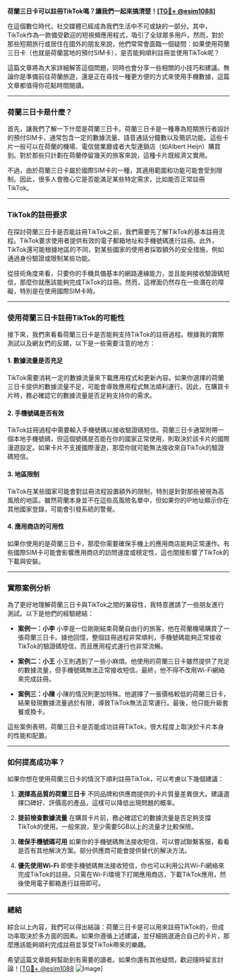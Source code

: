 **荷蘭三日卡可以註冊TikTok嗎？讓我們一起來搞清楚！[[TG💪+ @esim1088](https://t.me/s/esim1088)]**

在這個數位時代，社交媒體已經成為我們生活中不可或缺的一部分。其中，TikTok作為一款備受歡迎的短視頻應用程式，吸引了全球眾多用戶。然而，對於那些短期旅行或居住在國外的朋友來說，他們常常會面臨一個疑問：如果使用荷蘭三日卡（也就是荷蘭當地的預付SIM卡），是否能夠順利註冊並使用TikTok呢？

這篇文章將為大家詳細解答這個問題，同時也會分享一些相關的小技巧和建議。無論你是準備前往荷蘭旅遊，還是正在尋找一種更方便的方式來使用手機數據，這篇文章都值得你花點時間閱讀。

---

### 荷蘭三日卡是什麼？

首先，讓我們了解一下什麼是荷蘭三日卡。荷蘭三日卡是一種專為短期旅行者設計的預付SIM卡，通常包含一定的數據流量、語音通話分鐘數以及簡訊功能。這些卡片一般可以在荷蘭的機場、電信營業廳或者大型連鎖店（如Albert Heijn）購買到。對於那些只計劃在荷蘭停留幾天的旅客來說，這種卡片既經濟又實用。

不過，由於荷蘭三日卡屬於國際SIM卡的一種，其適用範圍和功能可能會受到限制。因此，很多人會擔心它是否能滿足某些特定需求，比如能否正常註冊TikTok。

---

### TikTok的註冊要求

在探討荷蘭三日卡是否能註冊TikTok之前，我們需要先了解TikTok的基本註冊流程。TikTok要求使用者提供有效的電子郵箱地址和手機號碼進行註冊。此外，TikTok還可能根據地區的不同，對某些國家的使用者採取額外的安全措施，例如通過身份驗證或限制某些功能。

從技術角度來看，只要你的手機具備基本的網路連線能力，並且能夠接收驗證碼短信，那麼你就應該能夠完成TikTok的註冊。然而，這裡面仍然存在一些潛在的障礙，特別是在使用國際SIM卡時。

---

### 使用荷蘭三日卡註冊TikTok的可能性

接下來，我們來看看荷蘭三日卡是否能夠支持TikTok的註冊過程。根據我的實際測試以及網友們的反饋，以下是一些需要注意的地方：

#### 1. **數據流量是否充足**
   TikTok需要消耗一定的數據流量來下載應用程式和更新內容。如果你選擇的荷蘭三日卡提供的數據流量不足，可能會導致應用程式無法順利運行。因此，在購買卡片時，務必確認它的數據流量是否足夠支持你的需求。

#### 2. **手機號碼是否有效**
   TikTok註冊過程中需要輸入手機號碼以接收驗證碼短信。荷蘭三日卡通常附帶一個本地手機號碼，但這個號碼是否能在你的國家正常使用，則取決於該卡片的國際漫遊設定。如果卡片不支援國際漫遊，那麼你就可能無法接收來自TikTok的驗證碼短信。

#### 3. **地區限制**
   TikTok在某些國家可能會對註冊流程設置額外的限制，特別是針對那些被視為高風險的地區。雖然荷蘭本身並不在這些高風險名單中，但如果你的IP地址顯示你在其他國家登錄，可能會引發系統的警覺。

#### 4. **應用商店的可用性**
   如果你使用的是荷蘭三日卡，那麼你需要確保手機上的應用商店能夠正常運作。有些國際SIM卡可能會影響應用商店的訪問速度或穩定性，這也間接影響了TikTok的下載與安裝。

---

### 實際案例分析

為了更好地理解荷蘭三日卡與TikTok之間的兼容性，我特意邀請了一些朋友進行測試。以下是他們的經驗總結：

- **案例一：小李**
  小李是一位剛剛結束荷蘭自由行的旅客，他在荷蘭機場購買了一張荷蘭三日卡。據他回憶，整個註冊過程非常順利，手機號碼能夠正常接收TikTok的驗證碼短信，而且應用程式運行也非常流暢。

- **案例二：小王**
  小王則遇到了一些小麻煩。他使用的荷蘭三日卡雖然提供了充足的數據流量，但手機號碼無法正常接收短信。最終，他不得不改用Wi-Fi網絡來完成註冊。

- **案例三：小陳**
  小陳的情況則更加特殊。他選擇了一張價格較低的荷蘭三日卡，結果發現數據流量過於有限，導致TikTok無法正常運行。最後，他只能升級套餐或換卡。

這些案例表明，荷蘭三日卡是否能成功註冊TikTok，很大程度上取決於卡片本身的性能和配置。

---

### 如何提高成功率？

如果你想在使用荷蘭三日卡的情況下順利註冊TikTok，可以考慮以下幾個建議：

1. **選擇高品質的荷蘭三日卡**
   不同品牌和供應商提供的卡片質量差異很大。建議選擇口碑好、評價高的產品，這樣可以降低出現問題的概率。

2. **提前檢查數據流量**
   在購買卡片前，務必確認它的數據流量是否足夠支撐TikTok的使用。一般來說，至少需要5GB以上的流量才比較保險。

3. **確保手機號碼可用**
   如果你的手機號碼無法接收短信，可以嘗試聯繫客服，看看是否有其他解決方案。部分供應商可能會提供替代的解決方法。

4. **優先使用Wi-Fi**
   即使手機號碼無法接收短信，你也可以利用公共Wi-Fi網絡來完成TikTok的註冊。只需在Wi-Fi環境下打開應用商店，下載TikTok應用，然後使用電子郵箱進行註冊即可。

---

### 總結

綜合以上內容，我們可以得出結論：荷蘭三日卡是可以用來註冊TikTok的，但成功率取決於多方面的因素。如果你遵循上述建議，並仔細挑選適合自己的卡片，那麼應該能夠順利完成註冊並享受TikTok帶來的樂趣。

希望這篇文章能夠幫助到有需要的讀者。如果你還有其他疑問，歡迎隨時留言討論！[[TG💪+ @esim1088](https://t.me/s/esim1088) ![Image](https://i.postimg.cc/4NQfJmqS/Snipaste-2025-05-13-00-14-12.png)]